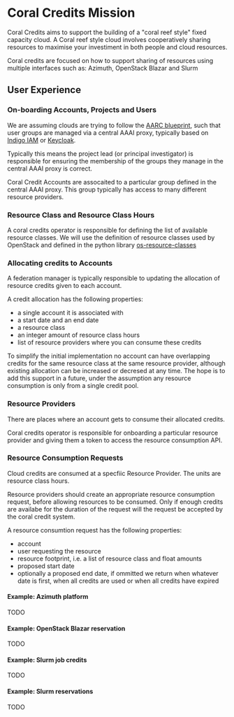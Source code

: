 # Coral Credits Mission

Coral Credits aims to support the building of a "coral reef style" fixed capacity cloud.
A Coral reef style cloud involves cooperatively sharing resources
to maximise your investiment in both people and cloud resources.

Coral credits are focused on how to support sharing of resources
using multiple interfaces such as:
Azimuth, OpenStack Blazar and Slurm

## User Experience

### On-boarding Accounts, Projects and Users

We are assuming clouds are trying to follow the
[AARC blueprint](https://aarc-project.eu/architecture/),
such that user groups are managed via a central AAAI proxy,
typically based on [Indigo IAM](https://indigo-iam.github.io/)
or [Keycloak](https://www.keycloak.org/).

Typically this means the project lead (or principal investigator)
is responsible for ensuring the membership of the groups they
manage in the central AAAI proxy is correct.

Coral Credit Accounts are assocaited to a particular group
defined in the central AAAI proxy. This group typically
has access to many different resource providers.

### Resource Class and Resource Class Hours

A coral credits operator is responsible for defining
the list of available resource classes.
We will use the definition of resource classes used by OpenStack
and defined in the python library
[os-resource-classes](https://docs.openstack.org/os-resource-classes/latest/)

### Allocating credits to Accounts

A federation manager is typically responsible to updating the
allocation of resource credits given to each account.

A credit allocation has the following properties:

* a single account it is associated with
* a start date and an end date
* a resource class
* an integer amount of resource class hours
* list of resource providers where you can consume these credits

To simplify the initial implementation
no account can have overlapping credits
for the same resource class at the
same resource provider,
although existing allocation can be increased
or decresed at any time.
The hope is to add this support in a future,
under the assumption any resource consumption
is only from a single credit pool.

### Resource Providers

There are places where an account gets to
consume their allocated credits.

Coral credits operator is responsible for
onboarding a particular resource provider
and giving them a token to access the
resource consumption API.

### Resource Consumption Requests

Cloud credits are consumed at a specfiic Resource
Provider. The units are resource class hours.

Resource providers should create an appropriate
resource consumption request, before allowing
resources to be consumed.
Only if enough credits are availabe for the
duration of the request will the request be
accepted by the coral credit system.

A resource consumtion request has the following properties:

* account
* user requesting the resource
* resource footprint,
  i.e. a list of resource class and float amounts
* proposed start date
* optionally a proposed end date, if ommitted
  we return when whatever date is first, when
  all credits are used or when all credits have
  expired

#### Example: Azimuth platform

TODO

#### Example: OpenStack Blazar reservation

TODO

#### Example: Slurm job credits

TODO

#### Example: Slurm reservations

TODO
